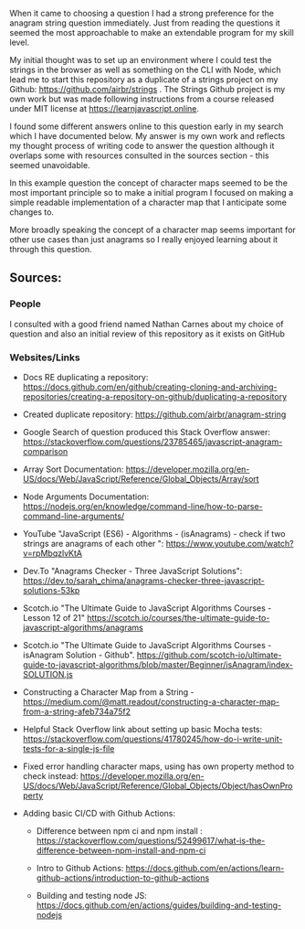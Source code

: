 
When it came to choosing a question I had a strong preference for the anagram string question immediately. Just from reading the questions it seemed the most approachable to make an extendable program for my skill level.

My initial thought was to set up an environment where I could test the strings in the browser as well as something on the CLI with Node, which lead me to start this repository as a duplicate of a strings project on my Github: https://github.com/airbr/strings . The Strings Github project is my own work but was made following instructions from a course released under MIT license at https://learnjavascript.online.

I found some different answers online to this question early in my search which I have documented below. My answer is my own work and reflects my thought process of writing code to answer the question although it overlaps some with resources consulted in the sources section - this seemed unavoidable. 

In this example question the concept of character maps seemed to be the most important principle so to make a initial program I focused on making a simple readable implementation of a character map that I anticipate some changes to.

More broadly speaking the concept of a character map seems important for other use cases than just anagrams so I really enjoyed learning about it through this question.

Sources:
--

### People

I consulted with a good friend named Nathan Carnes about my choice of question and also an initial review of this repository as it exists on GitHub


### Websites/Links

* Docs RE duplicating a repository: https://docs.github.com/en/github/creating-cloning-and-archiving-repositories/creating-a-repository-on-github/duplicating-a-repository

* Created duplicate repository: https://github.com/airbr/anagram-string

* Google Search of question produced this Stack Overflow answer: https://stackoverflow.com/questions/23785465/javascript-anagram-comparison

* Array Sort Documentation: https://developer.mozilla.org/en-US/docs/Web/JavaScript/Reference/Global_Objects/Array/sort

* Node Arguments Documentation: https://nodejs.org/en/knowledge/command-line/how-to-parse-command-line-arguments/

* YouTube "JavaScript (ES6) - Algorithms - (isAnagrams) - check if two strings are anagrams of each other
": https://www.youtube.com/watch?v=rpMbqzlvKtA

* Dev.To "Anagrams Checker - Three JavaScript Solutions": https://dev.to/sarah_chima/anagrams-checker-three-javascript-solutions-53kp

* Scotch.io "The Ultimate Guide to JavaScript Algorithms Courses - Lesson 12 of 21" https://scotch.io/courses/the-ultimate-guide-to-javascript-algorithms/anagrams

* Scotch.io "The Ultimate Guide to JavaScript Algorithms Courses - isAnagram Solution - Github". https://github.com/scotch-io/ultimate-guide-to-javascript-algorithms/blob/master/Beginner/isAnagram/index-SOLUTION.js

* Constructing a Character Map from a String - https://medium.com/@matt.readout/constructing-a-character-map-from-a-string-afeb734a75f2

* Helpful Stack Overflow link about setting up basic Mocha tests: https://stackoverflow.com/questions/41780245/how-do-i-write-unit-tests-for-a-single-js-file

* Fixed error handling character maps, using has own property method to check instead: https://developer.mozilla.org/en-US/docs/Web/JavaScript/Reference/Global_Objects/Object/hasOwnProperty

* Adding basic CI/CD with Github Actions:

    * Difference between npm ci and npm install : https://stackoverflow.com/questions/52499617/what-is-the-difference-between-npm-install-and-npm-ci

    * Intro to Github Actions: https://docs.github.com/en/actions/learn-github-actions/introduction-to-github-actions

    * Building and testing node JS: https://docs.github.com/en/actions/guides/building-and-testing-nodejs